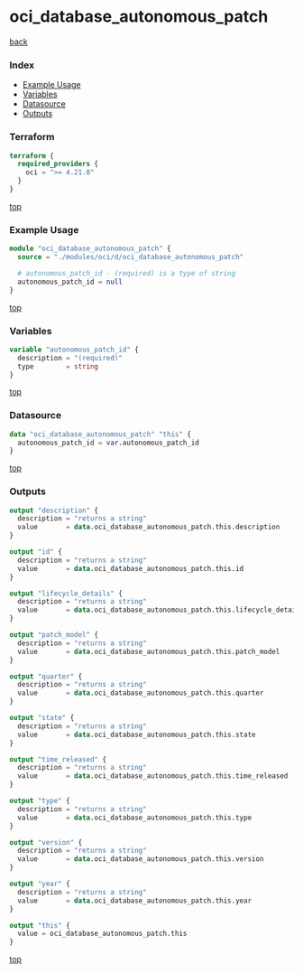 # oci_database_autonomous_patch

[back](../oci.md)

### Index

- [Example Usage](#example-usage)
- [Variables](#variables)
- [Datasource](#datasource)
- [Outputs](#outputs)

### Terraform

```terraform
terraform {
  required_providers {
    oci = ">= 4.21.0"
  }
}
```

[top](#index)

### Example Usage

```terraform
module "oci_database_autonomous_patch" {
  source = "./modules/oci/d/oci_database_autonomous_patch"

  # autonomous_patch_id - (required) is a type of string
  autonomous_patch_id = null
}
```

[top](#index)

### Variables

```terraform
variable "autonomous_patch_id" {
  description = "(required)"
  type        = string
}
```

[top](#index)

### Datasource

```terraform
data "oci_database_autonomous_patch" "this" {
  autonomous_patch_id = var.autonomous_patch_id
}
```

[top](#index)

### Outputs

```terraform
output "description" {
  description = "returns a string"
  value       = data.oci_database_autonomous_patch.this.description
}

output "id" {
  description = "returns a string"
  value       = data.oci_database_autonomous_patch.this.id
}

output "lifecycle_details" {
  description = "returns a string"
  value       = data.oci_database_autonomous_patch.this.lifecycle_details
}

output "patch_model" {
  description = "returns a string"
  value       = data.oci_database_autonomous_patch.this.patch_model
}

output "quarter" {
  description = "returns a string"
  value       = data.oci_database_autonomous_patch.this.quarter
}

output "state" {
  description = "returns a string"
  value       = data.oci_database_autonomous_patch.this.state
}

output "time_released" {
  description = "returns a string"
  value       = data.oci_database_autonomous_patch.this.time_released
}

output "type" {
  description = "returns a string"
  value       = data.oci_database_autonomous_patch.this.type
}

output "version" {
  description = "returns a string"
  value       = data.oci_database_autonomous_patch.this.version
}

output "year" {
  description = "returns a string"
  value       = data.oci_database_autonomous_patch.this.year
}

output "this" {
  value = oci_database_autonomous_patch.this
}
```

[top](#index)